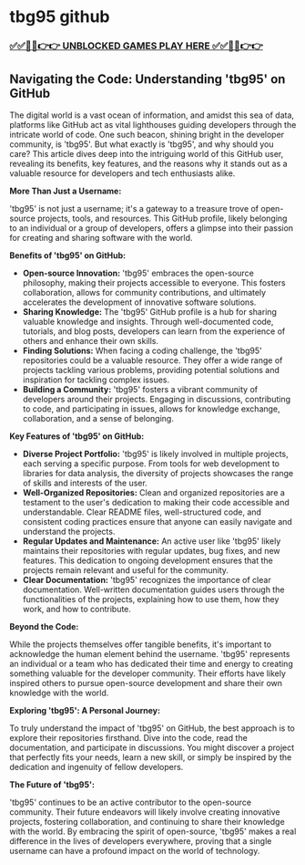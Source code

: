 # tbg95 github

### [✅✅🔴🔴👉👉 UNBLOCKED GAMES PLAY HERE ✅✅🔴🔴👉👉](https://topstoryindia.com)

## Navigating the Code: Understanding 'tbg95' on GitHub

The digital world is a vast ocean of information, and amidst this sea of data, platforms like GitHub act as vital lighthouses guiding developers through the intricate world of code. One such beacon, shining bright in the developer community, is 'tbg95'. But what exactly is 'tbg95', and why should you care? This article dives deep into the intriguing world of this GitHub user, revealing its benefits, key features, and the reasons why it stands out as a valuable resource for developers and tech enthusiasts alike.

**More Than Just a Username:**

'tbg95' is not just a username; it's a gateway to a treasure trove of open-source projects, tools, and resources. This GitHub profile, likely belonging to an individual or a group of developers, offers a glimpse into their passion for creating and sharing software with the world. 

**Benefits of 'tbg95' on GitHub:**

* **Open-source Innovation:** 'tbg95' embraces the open-source philosophy, making their projects accessible to everyone. This fosters collaboration, allows for community contributions, and ultimately accelerates the development of innovative software solutions.
* **Sharing Knowledge:** The 'tbg95' GitHub profile is a hub for sharing valuable knowledge and insights. Through well-documented code, tutorials, and blog posts, developers can learn from the experience of others and enhance their own skills.
* **Finding Solutions:** When facing a coding challenge, the 'tbg95' repositories could be a valuable resource. They offer a wide range of projects tackling various problems, providing potential solutions and inspiration for tackling complex issues.
* **Building a Community:** 'tbg95' fosters a vibrant community of developers around their projects. Engaging in discussions, contributing to code, and participating in issues, allows for knowledge exchange, collaboration, and a sense of belonging.

**Key Features of 'tbg95' on GitHub:**

* **Diverse Project Portfolio:** 'tbg95' is likely involved in multiple projects, each serving a specific purpose. From tools for web development to libraries for data analysis, the diversity of projects showcases the range of skills and interests of the user.
* **Well-Organized Repositories:**  Clean and organized repositories are a testament to the user's dedication to making their code accessible and understandable. Clear README files, well-structured code, and consistent coding practices ensure that anyone can easily navigate and understand the projects.
* **Regular Updates and Maintenance:**  An active user like 'tbg95' likely maintains their repositories with regular updates, bug fixes, and new features. This dedication to ongoing development ensures that the projects remain relevant and useful for the community.
* **Clear Documentation:** 'tbg95' recognizes the importance of clear documentation. Well-written documentation guides users through the functionalities of the projects, explaining how to use them, how they work, and how to contribute.

**Beyond the Code:**

While the projects themselves offer tangible benefits, it's important to acknowledge the human element behind the username. 'tbg95' represents an individual or a team who has dedicated their time and energy to creating something valuable for the developer community. Their efforts have likely inspired others to pursue open-source development and share their own knowledge with the world.

**Exploring 'tbg95': A Personal Journey:**

To truly understand the impact of 'tbg95' on GitHub, the best approach is to explore their repositories firsthand. Dive into the code, read the documentation, and participate in discussions. You might discover a project that perfectly fits your needs, learn a new skill, or simply be inspired by the dedication and ingenuity of fellow developers.

**The Future of 'tbg95':**

'tbg95' continues to be an active contributor to the open-source community. Their future endeavors will likely involve creating innovative projects, fostering collaboration, and continuing to share their knowledge with the world. By embracing the spirit of open-source, 'tbg95' makes a real difference in the lives of developers everywhere, proving that a single username can have a profound impact on the world of technology. 
